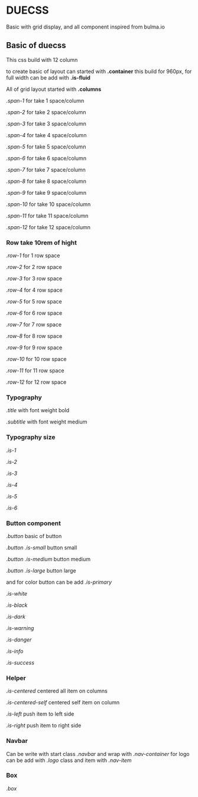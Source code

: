 # DUECSS
Basic with grid display, and all component inspired from bulma.io

## Basic of duecss
This css build with 12 column

to create basic of layout can started with **.container** this build for 960px, for full width can be add with **.is-fluid**

All of grid layout started with **.columns**

_.span-1_ for take 1 space/column

_.span-2_ for take 2 space/column

_.span-3_ for take 3 space/column

_.span-4_ for take 4 space/column

_.span-5_ for take 5 space/column

_.span-6_ for take 6 space/column

_.span-7_ for take 7 space/column

_.span-8_ for take 8 space/column

_.span-9_ for take 9 space/column

_.span-10_ for take 10 space/column

_.span-11_ for take 11 space/column

_.span-12_ for take 12 space/column

### Row take 10rem of hight

_.row-1_ for 1 row space

_.row-2_ for 2 row space

_.row-3_ for 3 row space

_.row-4_ for 4 row space

_.row-5_ for 5 row space

_.row-6_ for 6 row space

_.row-7_ for 7 row space

_.row-8_ for 8 row space

_.row-9_ for 9 row space

_.row-10_ for 10 row space

_.row-11_ for 11 row space

_.row-12_ for 12 row space

### Typography
_.title_ with font weight bold

_.subtitle_ with font weight medium

### Typography size
_.is-1_

_.is-2_

_.is-3_

_.is-4_

_.is-5_

_.is-6_

### Button component
_.button_ basic of button

_.button .is-small_ button small

_.button .is-medium_ button medium

_.button .is-large_ button large

and for color button can be add
_.is-primary_

_.is-white_

_.is-black_

_.is-dark_

_.is-warning_

_.is-danger_

_.is-info_

_.is-success_

### Helper
_.is-centered_ centered all item on columns

_.is-centered-self_ centered self item on column

_.is-left_ push item to left side

_.is-right_ push item to right side

### Navbar
Can be write with start class _.navbar_ and wrap with _.nav-container_ for logo can be add with _.logo_ class and item with _.nav-item_

### Box
_.box_
